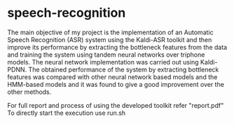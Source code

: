 # speech-recognition
The main objective of my project is the implementation of an Automatic Speech Recognition (ASR) system using the Kaldi-ASR toolkit and then improve its performance by extracting the bottleneck features from the data and training the system using tandem neural networks over triphone models. The neural network implementation was carried out using Kaldi-PDNN. The obtained performance of the system by extracting bottleneck features was compared with other neural network based models and the HMM-based models  and it was found to give a good improvement over the other methods.

For full report and process of using the developed toolkit refer "report.pdf"
To directly start the execution use run.sh
